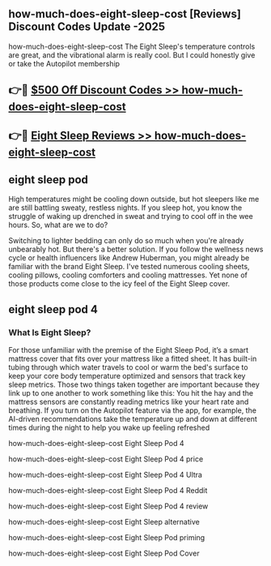 ## how-much-does-eight-sleep-cost [Reviews​] Discount Codes Update -2025

how-much-does-eight-sleep-cost The Eight Sleep's temperature controls are great, and the vibrational alarm is really cool. But I could honestly give or take the Autopilot membership

## 👉🔴 [$500 Off Discount Codes >> how-much-does-eight-sleep-cost](http://download.freeplayer.one?title=how-much-does-eight-sleep-cost&ref=18-ES)

## 👉🔴 [Eight Sleep Reviews >> how-much-does-eight-sleep-cost](http://download.freeplayer.one?title=how-much-does-eight-sleep-cost&ref=18-ES)

## eight sleep pod

High temperatures might be cooling down outside, but hot sleepers like me are still battling sweaty, restless nights. If you sleep hot, you know the struggle of waking up drenched in sweat and trying to cool off in the wee hours. So, what are we to do?

Switching to lighter bedding can only do so much when you're already unbearably hot. But there's a better solution. If you follow the wellness news cycle or health influencers like Andrew Huberman, you might already be familiar with the brand Eight Sleep. I've tested numerous cooling sheets, cooling pillows, cooling comforters and cooling mattresses. Yet none of those products come close to the icy feel of the Eight Sleep cover.

## eight sleep pod 4

### What Is Eight Sleep?

For those unfamiliar with the premise of the Eight Sleep Pod, it’s a smart mattress cover that fits over your mattress like a fitted sheet. It has built-in tubing through which water travels to cool or warm the bed's surface to keep your core body temperature optimized and sensors that track key sleep metrics. Those two things taken together are important because they link up to one another to work something like this: You hit the hay and the mattress sensors are constantly reading metrics like your heart rate and breathing. If you turn on the Autopilot feature via the app, for example, the AI-driven recommendations take the temperature up and down at different times during the night to help you wake up feeling refreshed

how-much-does-eight-sleep-cost Eight Sleep Pod 4

how-much-does-eight-sleep-cost Eight Sleep Pod 4 price

how-much-does-eight-sleep-cost Eight Sleep Pod 4 Ultra

how-much-does-eight-sleep-cost Eight Sleep Pod 4 Reddit

how-much-does-eight-sleep-cost Eight Sleep Pod 4 review

how-much-does-eight-sleep-cost Eight Sleep alternative

how-much-does-eight-sleep-cost Eight Sleep Pod priming

how-much-does-eight-sleep-cost Eight Sleep Pod Cover